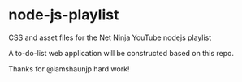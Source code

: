 # node-js-playlist
CSS and asset files for the Net Ninja YouTube nodejs playlist

A to-do-list web application will be constructed based on this repo.

Thanks for @iamshaunjp hard work!
